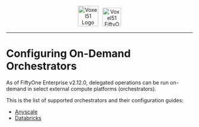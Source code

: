 <!-- markdownlint-disable no-inline-html line-length -->
<!-- markdownlint-disable-next-line first-line-heading -->
<div align="center">
<p align="center">

<img alt="Voxel51 Logo" src="https://user-images.githubusercontent.com/25985824/106288517-2422e000-6216-11eb-871d-26ad2e7b1e59.png" height="55px"> &nbsp;
<img alt="Voxel51 FiftyOne" src="https://user-images.githubusercontent.com/25985824/106288518-24bb7680-6216-11eb-8f10-60052c519586.png" height="50px">

</p>
</div>
<!-- markdownlint-enable no-inline-html line-length -->

---

# Configuring On-Demand Orchestrators

As of FiftyOne Enterprise v2.12.0, delegated operations can be run on-demand
in select external compute platforms (orchestrators).

This is the list of supported orchestrators and their configuration guides:

- [Anyscale](./orchestrators/configuring-anyscale-orchestrator.md)
- [Databricks](./orchestrators/configuring-databricks-orchestrator.md)
